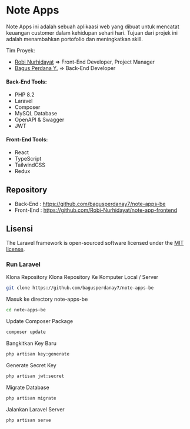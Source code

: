 # Note Apps

Note Apps ini adalah sebuah aplikaasi web yang dibuat untuk mencatat keuangan customer dalam kehidupan sehari hari. Tujuan dari projek ini adalah menambahkan portofolio dan meningkatkan skill.

Tim Proyek:
+ [Robi Nurhidayat](https://github.com/Robi-Nurhidayat) => Front-End Developer, Project Manager
+ [Bagus Perdana Y.](https://github.com/bagusperdanay7) => Back-End Developer

#### Back-End Tools:
- PHP 8.2
- Laravel
- Composer
- MySQL Database
- OpenAPI & Swagger
- JWT

#### Front-End Tools:
- React
- TypeScript
- TailwindCSS
- Redux

## Repository
+ Back-End : https://github.com/bagusperdanay7/note-apps-be
+ Front-End : https://github.com/Robi-Nurhidayat/note-app-frontend

## Lisensi

The Laravel framework is open-sourced software licensed under the [MIT license](https://opensource.org/licenses/MIT).

### Run Laravel
Klona Repository Klona Repository Ke Komputer Local / Server
```bash
git clone https://github.com/bagusperdanay7/note-apps-be
```

Masuk ke directory note-apps-be
```bash
cd note-apps-be
```

Update Composer Package
```bash
composer update
```

Bangkitkan Key Baru
```bash
php artisan key:generate
```

Generate Secret Key
```bash
php artisan jwt:secret
```

Migrate Database
```bash
php artisan migrate
```

Jalankan Laravel Server
```bash
php artisan serve
```